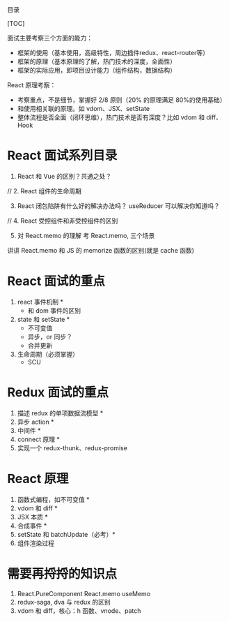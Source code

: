目录

[TOC]

面试主要考察三个方面的能力：
- 框架的使用（基本使用，高级特性，周边插件redux、react-router等）
- 框架的原理（基本原理的了解，热门技术的深度，全面性）
- 框架的实际应用，即项目设计能力（组件结构，数据结构）

React 原理考察：
- 考察重点，不是细节，掌握好 2/8 原则（20% 的原理满足 80%的使用基础）
- 和使用相关联的原理。如 vdom、JSX、setState
- 整体流程是否全面（闭环思维），热门技术是否有深度？比如 vdom 和 diff、Hook

# React 面试系列目录

1. React 和 Vue 的区别？共通之处？

// 2. React 组件的生命周期


3. React 闭包陷阱有什么好的解决办法吗？
useReducer 可以解决你知道吗？

// 4. React 受控组件和非受控组件的区别

5. 对 React.memo 的理解
考 React.memo, 三个场景

讲讲 React.memo 和 JS 的 memorize 函数的区别(就是 cache 函数)

# React 面试的重点
1. react 事件机制 *
    - 和 dom 事件的区别
2. state 和 setState *
    - 不可变值
    - 异步，or 同步？
    - 合并更新
3. 生命周期（必须掌握）
    - SCU

# Redux 面试的重点

1. 描述 redux 的单项数据流模型 *
2. 异步 action *
3. 中间件 *
4. connect 原理 *
5. 实现一个 redux-thunk、redux-promise

# React 原理
1. 函数式编程，如不可变值 *
2. vdom 和 diff * 
3. JSX 本质 *
4. 合成事件 *
5. setState 和 batchUpdate（必考）*
6. 组件渲染过程

# 需要再捋捋的知识点
1. React.PureComponent React.memo useMemo
2. redux-saga, dva 与 redux 的区别
3. vdom 和 diff，核心：h 函数、vnode、patch